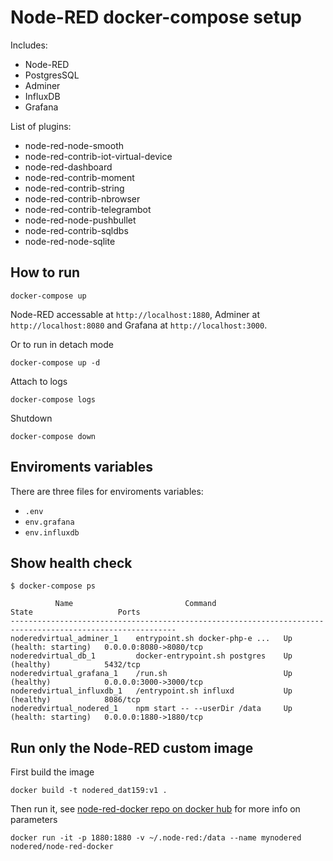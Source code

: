# Node-RED docker-compose setup

Includes:

- Node-RED
- PostgresSQL
- Adminer
- InfluxDB
- Grafana

List of plugins:

- node-red-node-smooth
- node-red-contrib-iot-virtual-device
- node-red-dashboard
- node-red-contrib-moment
- node-red-contrib-string
- node-red-contrib-nbrowser
- node-red-contrib-telegrambot
- node-red-node-pushbullet
- node-red-contrib-sqldbs
- node-red-node-sqlite

## How to run

```shell
docker-compose up
```

Node-RED accessable at `http://localhost:1880`, Adminer at `http://localhost:8080` and Grafana at `http://localhost:3000`.

Or to run in detach mode

```shell
docker-compose up -d
```

Attach to logs

```shell
docker-compose logs
```

Shutdown

```shell
docker-compose down
```

## Enviroments variables

There are three files for enviroments variables:

- `.env`
- `env.grafana`
- `env.influxdb`

## Show health check

```shell
$ docker-compose ps

          Name                         Command                       State                   Ports
-----------------------------------------------------------------------------------------------------------
noderedvirtual_adminer_1    entrypoint.sh docker-php-e ...   Up (health: starting)   0.0.0.0:8080->8080/tcp
noderedvirtual_db_1         docker-entrypoint.sh postgres    Up (healthy)            5432/tcp
noderedvirtual_grafana_1    /run.sh                          Up (healthy)            0.0.0.0:3000->3000/tcp
noderedvirtual_influxdb_1   /entrypoint.sh influxd           Up (healthy)            8086/tcp
noderedvirtual_nodered_1    npm start -- --userDir /data     Up (health: starting)   0.0.0.0:1880->1880/tcp
```

## Run only the Node-RED custom image

First build the image

```shell
docker build -t nodered_dat159:v1 .
```

Then run it, see [node-red-docker repo on docker hub](https://hub.docker.com/r/nodered/node-red-docker/) for more info on parameters

```shell
docker run -it -p 1880:1880 -v ~/.node-red:/data --name mynodered nodered/node-red-docker
```
